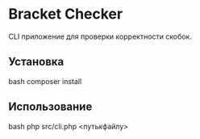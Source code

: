 # Bracket Checker

CLI приложение для проверки корректности скобок.

## Установка

bash
composer install

## Использование

bash
php src/cli.php <путь*к*файлу>
